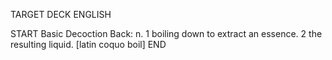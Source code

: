 TARGET DECK
ENGLISH

START
Basic
Decoction
Back: n. 1 boiling down to extract an essence. 2 the resulting liquid. [latin coquo boil]
END

